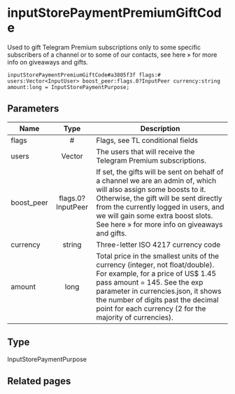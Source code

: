 # inputStorePaymentPremiumGiftCode
Used to gift Telegram Premium subscriptions only to some specific subscribers of a channel or to some of our contacts, see here » for more info on giveaways and gifts.

```
inputStorePaymentPremiumGiftCode#a3805f3f flags:# users:Vector<InputUser> boost_peer:flags.0?InputPeer currency:string amount:long = InputStorePaymentPurpose;
```

## Parameters
| Name | Type | Description |
| ---- | :----: | ----------- |
| flags | # | Flags, see TL conditional fields |
| users | Vector<InputUser> | The users that will receive the Telegram Premium subscriptions. |
| boost_peer | flags.0?InputPeer | If set, the gifts will be sent on behalf of a channel we are an admin of, which will also assign some boosts to it. Otherwise, the gift will be sent directly from the currently logged in users, and we will gain some extra boost slots. See here » for more info on giveaways and gifts. |
| currency | string | Three-letter ISO 4217 currency code |
| amount | long | Total price in the smallest units of the currency (integer, not float/double). For example, for a price of US$ 1.45 pass amount = 145. See the exp parameter in currencies.json, it shows the number of digits past the decimal point for each currency (2 for the majority of currencies). |


## Type
InputStorePaymentPurpose

## Related pages

